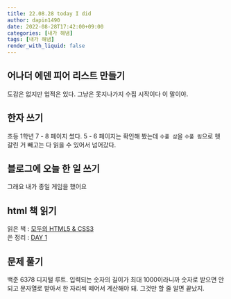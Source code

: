 ```yaml
---
title: 22.08.28 today I did
author: dapin1490
date: 2022-08-28T17:42:00+09:00
categories: [내가 해냄]
tags: [내가 해냄]
render_with_liquid: false
---
```


## 어나더 에덴 피어 리스트 만들기
도감은 없지만 업적은 있다. 그냥은 못지나가지 수집 시작이다 이 말이야.  
  
## 한자 쓰기
초등 1학년 7 - 8 페이지 썼다. 5 - 6 페이지는 확인해 봤는데 `수풀 삼`을 `수풀 림`으로 헷갈린 거 빼고는 다 읽을 수 있어서 넘어갔다.  
  
## 블로그에 오늘 한 일 쓰기
그래요 내가 종일 게임을 했어요  
  
## html 책 읽기
읽은 책 : [모두의 HTML5 & CSS3](https://thebook.io/006943/application/)  
쓴 정리 : [DAY 1](https://dapin1490.github.io/satinbower/posts/it-220828-read-html/)  
  
## 문제 풀기  
백준 6378 디지털 루트. 입력되는 숫자의 길이가 최대 1000이라니까 숫자로 받으면 안 되고 문자열로 받아서 한 자리씩 떼어서 계산해야 돼. 그것만 할 줄 알면 끝났지.  